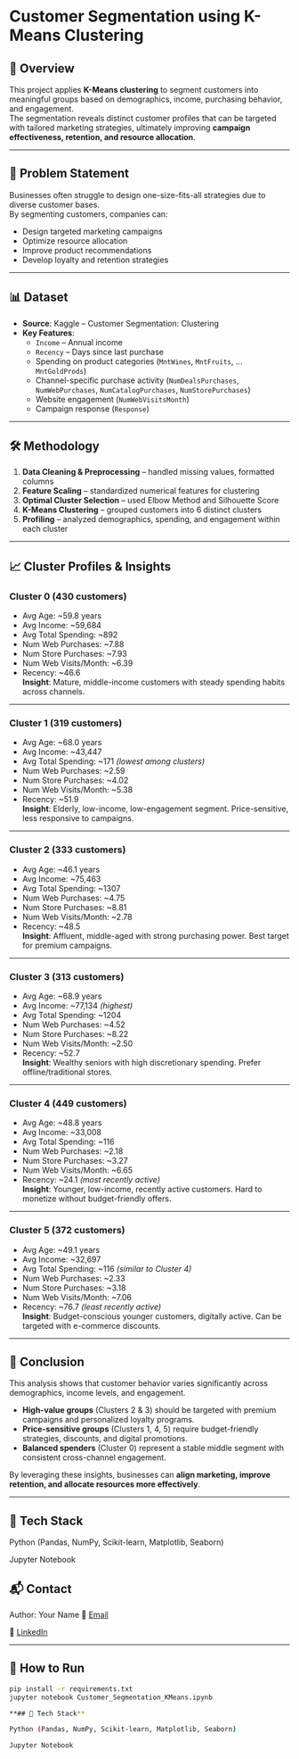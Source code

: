 # Customer Segmentation using K-Means Clustering

## 📌 Overview  
This project applies **K-Means clustering** to segment customers into meaningful groups based on demographics, income, purchasing behavior, and engagement.  
The segmentation reveals distinct customer profiles that can be targeted with tailored marketing strategies, ultimately improving **campaign effectiveness, retention, and resource allocation**.  

---

## 🎯 Problem Statement  
Businesses often struggle to design one-size-fits-all strategies due to diverse customer bases.  
By segmenting customers, companies can:  
- Design targeted marketing campaigns  
- Optimize resource allocation  
- Improve product recommendations  
- Develop loyalty and retention strategies  

---

## 📊 Dataset  
- **Source**: Kaggle – Customer Segmentation: Clustering  
- **Key Features**:  
  - `Income` – Annual income  
  - `Recency` – Days since last purchase  
  - Spending on product categories (`MntWines`, `MntFruits`, … `MntGoldProds`)  
  - Channel-specific purchase activity (`NumDealsPurchases`, `NumWebPurchases`, `NumCatalogPurchases`, `NumStorePurchases`)  
  - Website engagement (`NumWebVisitsMonth`)  
  - Campaign response (`Response`)  

---

## 🛠️ Methodology  
1. **Data Cleaning & Preprocessing** – handled missing values, formatted columns  
2. **Feature Scaling** – standardized numerical features for clustering  
3. **Optimal Cluster Selection** – used Elbow Method and Silhouette Score  
4. **K-Means Clustering** – grouped customers into 6 distinct clusters  
5. **Profiling** – analyzed demographics, spending, and engagement within each cluster  

---

## 📈 Cluster Profiles & Insights  

### Cluster 0 (430 customers)  
- Avg Age: ~59.8 years  
- Avg Income: ~59,684  
- Avg Total Spending: ~892  
- Num Web Purchases: ~7.88  
- Num Store Purchases: ~7.93  
- Num Web Visits/Month: ~6.39  
- Recency: ~46.6  
**Insight**: Mature, middle-income customers with steady spending habits across channels.  

---

### Cluster 1 (319 customers)  
- Avg Age: ~68.0 years  
- Avg Income: ~43,447  
- Avg Total Spending: ~171 *(lowest among clusters)*  
- Num Web Purchases: ~2.59  
- Num Store Purchases: ~4.02  
- Num Web Visits/Month: ~5.38  
- Recency: ~51.9  
**Insight**: Elderly, low-income, low-engagement segment. Price-sensitive, less responsive to campaigns.  

---

### Cluster 2 (333 customers)  
- Avg Age: ~46.1 years  
- Avg Income: ~75,463  
- Avg Total Spending: ~1307  
- Num Web Purchases: ~4.75  
- Num Store Purchases: ~8.81  
- Num Web Visits/Month: ~2.78  
- Recency: ~48.5  
**Insight**: Affluent, middle-aged with strong purchasing power. Best target for premium campaigns.  

---

### Cluster 3 (313 customers)  
- Avg Age: ~68.9 years  
- Avg Income: ~77,134 *(highest)*  
- Avg Total Spending: ~1204  
- Num Web Purchases: ~4.52  
- Num Store Purchases: ~8.22  
- Num Web Visits/Month: ~2.50  
- Recency: ~52.7  
**Insight**: Wealthy seniors with high discretionary spending. Prefer offline/traditional stores.  

---

### Cluster 4 (449 customers)  
- Avg Age: ~48.8 years  
- Avg Income: ~33,008  
- Avg Total Spending: ~116  
- Num Web Purchases: ~2.18  
- Num Store Purchases: ~3.27  
- Num Web Visits/Month: ~6.65  
- Recency: ~24.1 *(most recently active)*  
**Insight**: Younger, low-income, recently active customers. Hard to monetize without budget-friendly offers.  

---

### Cluster 5 (372 customers)  
- Avg Age: ~49.1 years  
- Avg Income: ~32,697  
- Avg Total Spending: ~116 *(similar to Cluster 4)*  
- Num Web Purchases: ~2.33  
- Num Store Purchases: ~3.18  
- Num Web Visits/Month: ~7.06  
- Recency: ~76.7 *(least recently active)*  
**Insight**: Budget-conscious younger customers, digitally active. Can be targeted with e-commerce discounts.  

---

## 📝 Conclusion  
This analysis shows that customer behavior varies significantly across demographics, income levels, and engagement.  
- **High-value groups** (Clusters 2 & 3) should be targeted with premium campaigns and personalized loyalty programs.  
- **Price-sensitive groups** (Clusters 1, 4, 5) require budget-friendly strategies, discounts, and digital promotions.  
- **Balanced spenders** (Cluster 0) represent a stable middle segment with consistent cross-channel engagement.  

By leveraging these insights, businesses can **align marketing, improve retention, and allocate resources more effectively**.  

---

## 📌 Tech Stack

Python (Pandas, NumPy, Scikit-learn, Matplotlib, Seaborn)

Jupyter Notebook

## 📬 Contact

Author: Your Name
📧 [Email](lakshyarana1806@gmail.com)

🔗 [LinkedIn](https://www.linkedin.com/in/lakshyarana01/)

---

## 🚀 How to Run  
```bash
pip install -r requirements.txt
jupyter notebook Customer_Segmentation_KMeans.ipynb

**## 📌 Tech Stack**

Python (Pandas, NumPy, Scikit-learn, Matplotlib, Seaborn)

Jupyter Notebook
